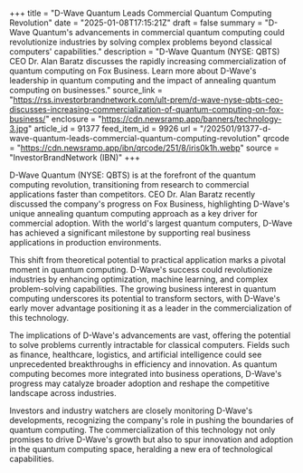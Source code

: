 +++
title = "D-Wave Quantum Leads Commercial Quantum Computing Revolution"
date = "2025-01-08T17:15:21Z"
draft = false
summary = "D-Wave Quantum's advancements in commercial quantum computing could revolutionize industries by solving complex problems beyond classical computers' capabilities."
description = "D-Wave Quantum (NYSE: QBTS) CEO Dr. Alan Baratz discusses the rapidly increasing commercialization of quantum computing on Fox Business. Learn more about D-Wave's leadership in quantum computing and the impact of annealing quantum computing on businesses."
source_link = "https://rss.investorbrandnetwork.com/ult-prem/d-wave-nyse-qbts-ceo-discusses-increasing-commercialization-of-quantum-computing-on-fox-business/"
enclosure = "https://cdn.newsramp.app/banners/technology-3.jpg"
article_id = 91377
feed_item_id = 9926
url = "/202501/91377-d-wave-quantum-leads-commercial-quantum-computing-revolution"
qrcode = "https://cdn.newsramp.app/ibn/qrcode/251/8/iris0k1h.webp"
source = "InvestorBrandNetwork (IBN)"
+++

<p>D-Wave Quantum (NYSE: QBTS) is at the forefront of the quantum computing revolution, transitioning from research to commercial applications faster than competitors. CEO Dr. Alan Baratz recently discussed the company's progress on Fox Business, highlighting D-Wave's unique annealing quantum computing approach as a key driver for commercial adoption. With the world's largest quantum computers, D-Wave has achieved a significant milestone by supporting real business applications in production environments.</p><p>This shift from theoretical potential to practical application marks a pivotal moment in quantum computing. D-Wave's success could revolutionize industries by enhancing optimization, machine learning, and complex problem-solving capabilities. The growing business interest in quantum computing underscores its potential to transform sectors, with D-Wave's early mover advantage positioning it as a leader in the commercialization of this technology.</p><p>The implications of D-Wave's advancements are vast, offering the potential to solve problems currently intractable for classical computers. Fields such as finance, healthcare, logistics, and artificial intelligence could see unprecedented breakthroughs in efficiency and innovation. As quantum computing becomes more integrated into business operations, D-Wave's progress may catalyze broader adoption and reshape the competitive landscape across industries.</p><p>Investors and industry watchers are closely monitoring D-Wave's developments, recognizing the company's role in pushing the boundaries of quantum computing. The commercialization of this technology not only promises to drive D-Wave's growth but also to spur innovation and adoption in the quantum computing space, heralding a new era of technological capabilities.</p>